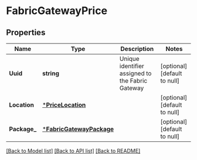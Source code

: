 # FabricGatewayPrice

## Properties
Name | Type | Description | Notes
------------ | ------------- | ------------- | -------------
**Uuid** | **string** | Unique identifier assigned to the Fabric Gateway | [optional] [default to null]
**Location** | [***PriceLocation**](PriceLocation.md) |  | [optional] [default to null]
**Package_** | [***FabricGatewayPackage**](FabricGatewayPackage.md) |  | [optional] [default to null]

[[Back to Model list]](../README.md#documentation-for-models) [[Back to API list]](../README.md#documentation-for-api-endpoints) [[Back to README]](../README.md)


